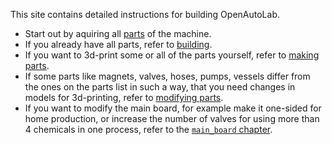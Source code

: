 This site contains detailed instructions for building OpenAutoLab.

 - Start out by aquiring all [parts](parts.md) of the machine.
 - If you already have all parts, refer to [building](building.md).
 - If you want to 3d-print some or all of the parts yourself, refer to [making parts](making_parts.md).
 - If some parts like magnets, valves, hoses, pumps, vessels differ from the ones on the parts list in such a way, that you need changes in models for 3d-printing, refer to [modifying parts](modifying_parts.md).
 - If you want to modify the main board, for example make it one-sided for home production, or increase the number of valves for using more than 4 chemicals in one process, refer to the [`main_board` chapter](main_board.md).
